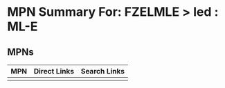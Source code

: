 



# MPN Summary For: FZELMLE > led : ML-E

## MPNs
  

|MPN|Direct Links|Search Links|
| :--- | :--- | :--- |
||||
